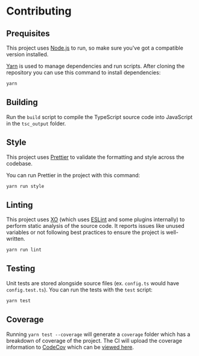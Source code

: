 # Contributing

## Prequisites

This project uses [Node.js](https://nodejs.org) to run, so make sure you've got a compatible version installed.

[Yarn](https://yarnpkg.com) is used to manage dependencies and run scripts.
After cloning the repository you can use this command to install dependencies:

```sh
yarn
```

## Building

Run the `build` script to compile the TypeScript source code into JavaScript in the `tsc_output` folder.

## Style

This project uses [Prettier](https://prettier.io) to validate the formatting and style across the codebase.

You can run Prettier in the project with this command:

```sh
yarn run style
```

## Linting

This project uses [XO](https://github.com/xojs/xo) (which uses [ESLint](https://eslint.org) and some plugins internally) to perform static analysis of the source code.
It reports issues like unused variables or not following best practices to ensure the project is well-written.

```sh
yarn run lint
```

## Testing

Unit tests are stored alongside source files (ex. `config.ts` would have `config.test.ts`).
You can run the tests with the `test` script:

```sh
yarn test
```

## Coverage

Running `yarn test --coverage` will generate a `coverage` folder which has a breakdown of coverage of the project.
The CI will upload the coverage information to [CodeCov](https://codecov.io) which can be [viewed here](https://codecov.io/gh/jonahsnider/benchmark).
